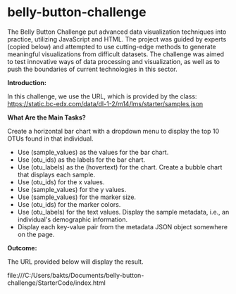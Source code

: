 # belly-button-challenge


The Belly Button Challenge put advanced data visualization techniques into practice, utilizing JavaScript and HTML. The project was guided by experts (copied below) and attempted to use cutting-edge methods to generate meaningful visualizations from difficult datasets. The challenge was aimed to test innovative ways of data processing and visualization, as well as to push the boundaries of current technologies in this sector.


**Introduction:**

In this challenge, we use the URL, which is provided by the class: https://static.bc-edx.com/data/dl-1-2/m14/lms/starter/samples.json 


**What Are the Main Tasks?**


Create a horizontal bar chart with a dropdown menu to display the top 10 OTUs found in that individual.
* Use (sample_values) as the values for the bar chart.
* Use (otu_ids) as the labels for the bar chart.
* Use (otu_labels) as the (hovertext) for the chart.
Create a bubble chart that displays each sample.
* Use (otu_ids) for the x values.
* Use (sample_values) for the y values.
* Use (sample_values) for the marker size.
* Use (otu_ids) for the marker colors.
* Use (otu_labels) for the text values.
Display the sample metadata, i.e., an individual's demographic information.
* Display each key-value pair from the metadata JSON object somewhere on the page.

**Outcome:**

The URL provided below will display the result.

file:///C:/Users/bakts/Documents/belly-button-challenge/StarterCode/index.html


